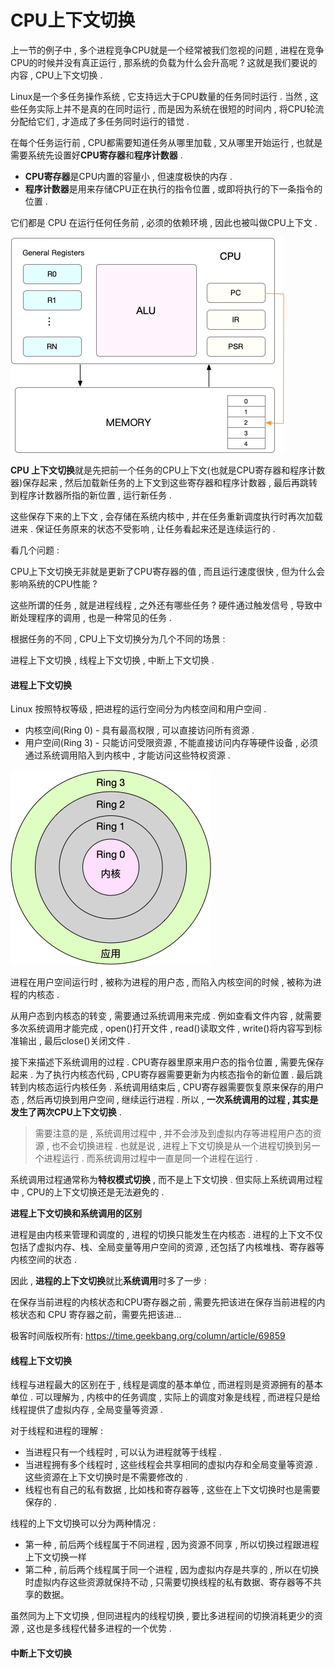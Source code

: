 # CPU上下文切换

上一节的例子中 , 多个进程竞争CPU就是一个经常被我们忽视的问题 , 进程在竞争CPU的时候并没有真正运行 , 那系统的负载为什么会升高呢 ? 这就是我们要说的内容 , CPU上下文切换 .

Linux是一个多任务操作系统 , 它支持远大于CPU数量的任务同时运行 . 当然 , 这些任务实际上并不是真的在同时运行 , 而是因为系统在很短的时间内 , 将CPU轮流分配给它们 , 才造成了多任务同时运行的错觉 .

在每个任务运行前 , CPU都需要知道任务从哪里加载 , 又从哪里开始运行 , 也就是需要系统先设置好**CPU寄存器**和**程序计数器** .

* **CPU寄存器**是CPU内置的容量小 , 但速度极快的内存 . 
* **程序计数器**是用来存储CPU正在执行的指令位置 , 或即将执行的下一条指令的位置 . 

它们都是 CPU 在运行任何任务前 , 必须的依赖环境 , 因此也被叫做CPU上下文 .

![](/assets/linux-cpu.png)

**CPU 上下文切换**就是先把前一个任务的CPU上下文\(也就是CPU寄存器和程序计数器\)保存起来 , 然后加载新任务的上下文到这些寄存器和程序计数器 , 最后再跳转到程序计数器所指的新位置 , 运行新任务 .

这些保存下来的上下文 , 会存储在系统内核中 , 并在任务重新调度执行时再次加载进来 . 保证任务原来的状态不受影响 , 让任务看起来还是连续运行的 .

看几个问题 :

CPU上下文切换无非就是更新了CPU寄存器的值 , 而且运行速度很快 , 但为什么会影响系统的CPU性能 ?

这些所谓的任务 , 就是进程线程 , 之外还有哪些任务 ? 硬件通过触发信号 , 导致中断处理程序的调用 , 也是一种常见的任务 .

根据任务的不同 , CPU上下文切换分为几个不同的场景 :

进程上下文切换 , 线程上下文切换 , 中断上下文切换 .

#### 进程上下文切换

Linux 按照特权等级 , 把进程的运行空间分为内核空间和用户空间 .

* 内核空间\(Ring 0\) - 具有最高权限 , 可以直接访问所有资源 . 
* 用户空间\(Ring 3\) - 只能访问受限资源 , 不能直接访问内存等硬件设备 , 必须通过系统调用陷入到内核中 , 才能访问这些特权资源 . 

![](/assets/yunxingkongjian.png)

进程在用户空间运行时 , 被称为进程的用户态 , 而陷入内核空间的时候 , 被称为进程的内核态 .

从用户态到内核态的转变 , 需要通过系统调用来完成 . 例如查看文件内容 , 就需要多次系统调用才能完成 , open\(\)打开文件 , read\(\)读取文件 , write\(\)将内容写到标准输出 , 最后close\(\)关闭文件 .

接下来描述下系统调用的过程 . CPU寄存器里原来用户态的指令位置 , 需要先保存起来 . 为了执行内核态代码 , CPU寄存器需要更新为内核态指令的新位置 . 最后跳转到内核态运行内核任务 . 系统调用结束后 , CPU寄存器需要恢复原来保存的用户态 , 然后再切换到用户空间 , 继续运行进程 . 所以 , **一次系统调用的过程 , 其实是发生了两次CPU上下文切换** .

> 需要注意的是 , 系统调用过程中 , 并不会涉及到虚拟内存等进程用户态的资源 , 也不会切换进程 . 也就是说 , 进程上下文切换是从一个进程切换到另一个进程运行 . 而系统调用过程中一直是同一个进程在运行 .

系统调用过程通常称为**特权模式切换** , 而不是上下文切换 . 但实际上系统调用过程中 , CPU的上下文切换还是无法避免的 . 

**进程上下文切换和系统调用的区别**

进程是由内核来管理和调度的 , 进程的切换只能发生在内核态 . 进程的上下文不仅包括了虚拟内存、栈、全局变量等用户空间的资源 , 还包括了内核堆栈、寄存器等内核空间的状态 . 

因此 , **进程的上下文切换**就比**系统调用**时多了一步 : 

在保存当前进程的内核状态和CPU寄存器之前 , 需要先把该进在保存当前进程的内核状态和 CPU 寄存器之前，需要先把该进...

极客时间版权所有: https://time.geekbang.org/column/article/69859

#### 线程上下文切换

线程与进程最大的区别在于 , 线程是调度的基本单位 , 而进程则是资源拥有的基本单位 . 可以理解为 , 内核中的任务调度 , 实际上的调度对象是线程 , 而进程只是给线程提供了虚拟内存 , 全局变量等资源 .

对于线程和进程的理解 :

* 当进程只有一个线程时 , 可以认为进程就等于线程 . 
* 当进程拥有多个线程时 , 这些线程会共享相同的虚拟内存和全局变量等资源 . 这些资源在上下文切换时是不需要修改的 . 
* 线程也有自己的私有数据 , 比如栈和寄存器等 , 这些在上下文切换时也是需要保存的 . 

线程的上下文切换可以分为两种情况 :

* 第一种 , 前后两个线程属于不同进程 , 因为资源不同享 , 所以切换过程跟进程上下文切换一样
* 第二种 , 前后两个线程属于同一个进程 , 因为虚拟内存是共享的 , 所以在切换时虚拟内存这些资源就保持不动 , 只需要切换线程的私有数据、寄存器等不共享的数据。

虽然同为上下文切换 , 但同进程内的线程切换 , 要比多进程间的切换消耗更少的资源 , 这也是多线程代替多进程的一个优势 .

#### 中断上下文切换



